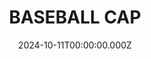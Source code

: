 ---
date: 2024-10-11T00:00:00.000Z
description: A bootleg 'knick knack' collector patch created by @ashercoady.
draft: false
icon: 2024-10-11-baseball-cap.webp
language: en
title: BASEBALL CAP
link: https://www.instagram.com/p/DA-u0akoNri/?img_index=1
alt: A photo of a bootleg knick knack collector patch that has been added to a navy blue baseball cap. Its resting on a white manufactured stone bench top. 

---